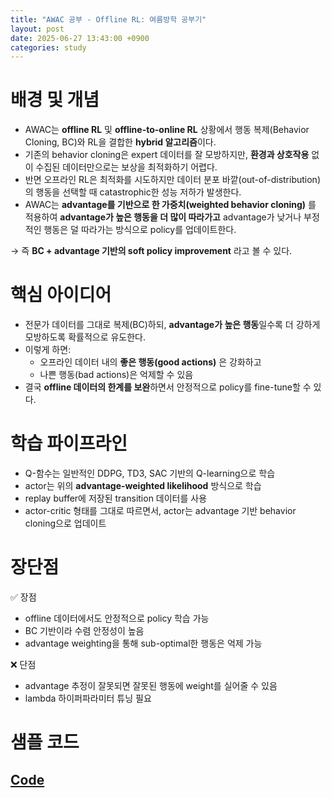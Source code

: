 ```yaml
---
title: "AWAC 공부 - Offline RL: 여름방학 공부기"
layout: post
date: 2025-06-27 13:43:00 +0900
categories: study
---
```


# 배경 및 개념
- AWAC는 **offline RL** 및 **offline-to-online RL** 상황에서 행동 복제(Behavior Cloning, BC)와 RL을 결합한 **hybrid 알고리즘**이다.
- 기존의 behavior cloning은 expert 데이터를 잘 모방하지만, **환경과 상호작용** 없이 수집된 데이터만으로는 보상을 최적화하기 어렵다.
- 반면 오프라인 RL은 최적화를 시도하지만 데이터 분포 바깥(out-of-distribution)의 행동을 선택할 때 catastrophic한 성능 저하가 발생한다.
- AWAC는 **advantage를 기반으로 한 가중치(weighted behavior cloning)** 를 적용하여 **advantage가 높은 행동을 더 많이 따라가고** advantage가 낮거나 부정적인 행동은 덜 따라가는 방식으로 policy를 업데이트한다.
        
→ 즉 **BC + advantage 기반의 soft policy improvement** 라고 볼 수 있다.

# 핵심 아이디어
- 전문가 데이터를 그대로 복제(BC)하되, **advantage가 높은 행동**일수록 더 강하게 모방하도록 확률적으로 유도한다.
- 이렇게 하면:
    - 오프라인 데이터 내의 **좋은 행동(good actions)** 은 강화하고
    - 나쁜 행동(bad actions)은 억제할 수 있음
- 결국 **offline 데이터의 한계를 보완**하면서 안정적으로 policy를 fine-tune할 수 있다.

# 학습 파이프라인
- Q-함수는 일반적인 DDPG, TD3, SAC 기반의 Q-learning으로 학습
- actor는 위의 **advantage-weighted likelihood** 방식으로 학습
- replay buffer에 저장된 transition 데이터를 사용
- actor-critic 형태를 그대로 따르면서, actor는 advantage 기반 behavior cloning으로 업데이트

# 장단점
✅ 장점

- offline 데이터에서도 안정적으로 policy 학습 가능
- BC 기반이라 수렴 안정성이 높음
- advantage weighting을 통해 sub-optimal한 행동은 억제 가능

❌ 단점

- advantage 추정이 잘못되면 잘못된 행동에 weight를 실어줄 수 있음
- lambda 하이퍼파라미터 튜닝 필요


# 샘플 코드
## [Code](https://github.com/soonawg/offline_rl_sample/blob/main/awac_sample.py)